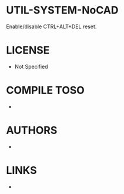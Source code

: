 UTIL-SYSTEM-NoCAD
=================

Enable/disable CTRL+ALT+DEL reset.

LICENSE
===============
* Not Specified

COMPILE TOSO
===============
* 

AUTHORS
===============
* 

LINKS
===============
* 
